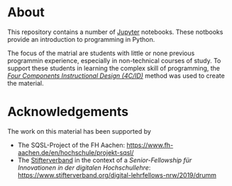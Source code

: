 # About
This repository contains a number of [Jupyter](https://jupyter.org/) notebooks. These notbooks
provide an introduction to programming in Python.

The focus of the matrial are students with 
little or none previous programmin experience, especially in non-technical courses of study. 
To support these students in learning the complex skill of programming, the
*[Four Components Instructional Design (4C/ID)](http://www.tensteps.info/)* method was used to create the material.

# Acknowledgements 
The work on this material has been supported by 

- The SQSL-Project of the FH Aachen: https://www.fh-aachen.de/en/hochschule/projekt-sqsl/
- The [Stifterverband](https://www.stifterverband.org/) in the context of a *Senior-Fellowship für Innovationen in der digitalen Hochschullehre*: https://www.stifterverband.org/digital-lehrfellows-nrw/2019/drumm
